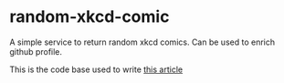 # random-xkcd-comic

A simple service to return random xkcd comics. Can be used to enrich github profile.

This is the code base used to write [this article](https://medium.com/@albertodeagostini.dev/74aedf268464)
